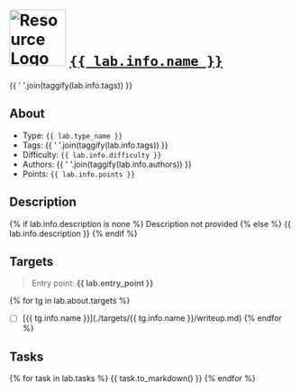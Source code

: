 # <img src="{{ lab.info.logo }}" width="100" height="100" alt="Resource Logo"> [`{{ lab.info.name }}`]({{lab.info.url}})

{{ ' '.join(taggify(lab.info.tags)) }}


## About

- Type: `{{ lab.type_name }}`
- Tags: {{ ' '.join(taggify(lab.info.tags)) }}
- Difficulty: `{{ lab.info.difficulty }}`
- Authors: {{ ' '.join(taggify(lab.info.authors)) }}
- Points: `{{ lab.info.points }}`

## Description

{% if lab.info.description is none %}
Description not provided
{% else %}
{{ lab.info.description }}
{% endif %}

## Targets

> Entry point: **{{ lab.entry_point }}**

{% for tg in lab.about.targets %}
- [ ] [{{ tg.info.name }}](./targets/{{ tg.info.name }}/writeup.md)
{% endfor %}


## Tasks

{% for task in lab.tasks %}
{{ task.to_markdown() }}
{% endfor %}


